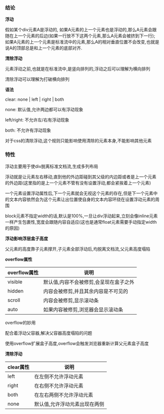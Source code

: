 ### 结论

**浮动**

假如某个div元素A是浮动的, 如果A元素的上一个元素也是浮动的,那么A元素会跟随在上一个元素的后边(如果一行放不下这两个元素,那么A元素会被挤到下一行);如果A元素的上一个元素是标准流中的元素,那么A的相对垂直位置不会改变,也就是说A的顶部总是和上一个元素的底部对齐.

**清除浮动**

元素浮动之前,也就是在标准流中,是竖向排列的,浮动之后可以理解为横向排列

清除浮动可以理解为打破横向排列

**语法**

clear: none | left | right | both

none: 默认值,允许两边都可以有浮动现象

left/right: 不允许左/右有浮动现象

both: 不允许有浮动现象

对于css的清除浮动,这个规则只能影响使用清除的元素本身,不能影响其他元素

### 特性

浮动主要用于使div脱离标准文档流,生成多列布局

浮动就是让元素左右移动,直到他的外边距碰到其父级的内边距或者是上一个元素的外边距(这里指的是上一个元素不管有没有设置浮动,都会紧挨着上一个元素)

一个元素设置浮动属性后,下一个元素就会无视这个元素的存在,但是下一个元素中的文本内容依然会为这个元素让出位置使自身的文本内容环绕在设置浮动元素的周围

block元素不指定width的话,默认是100%,一旦让div浮动起来,立刻会像inline元素一样产生包裹性,宽度会跟随内容自适应(这也是通常float元素需要手动指定width的原因)

**浮动影响浮层盒子高度**

父元素的高度靠子元素撑开,子元素全部浮动后,均脱离文档流,父元素高度塌陷

**overflow属性**

| overflow属性 | 说明                                   |
| ------------ | -------------------------------------- |
| visible      | 默认值,内容不会被修剪,会呈现在盒子之外 |
| hidden       | 内容会被修剪,并且其余内容是不可见的    |
| scroll       | 内容会被修剪,显示滚动条                |
| auto         | 如果内容被修剪,浏览器会显示滚动条      |

overflow的妙用

配合着浮动父容器,解决父容器高度塌陷的问题

使用overflow扩展盒子高度,overflow会触发浏览器重新计算父元素盒子高度

**清除浮动**

| clear属性 | 说明                          |
| --------- | ----------------------------- |
| left      | 在左侧不允许浮动元素          |
| right     | 在右侧不允许浮动元素          |
| both      | 在左右两侧不允许浮动元素      |
| none      | 默认值,允许浮动元素出现在两侧 |

